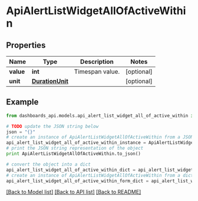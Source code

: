 # ApiAlertListWidgetAllOfActiveWithin


## Properties
Name | Type | Description | Notes
------------ | ------------- | ------------- | -------------
**value** | **int** | Timespan value. | [optional] 
**unit** | [**DurationUnit**](DurationUnit.md) |  | [optional] 

## Example

```python
from dashboards_api.models.api_alert_list_widget_all_of_active_within import ApiAlertListWidgetAllOfActiveWithin

# TODO update the JSON string below
json = "{}"
# create an instance of ApiAlertListWidgetAllOfActiveWithin from a JSON string
api_alert_list_widget_all_of_active_within_instance = ApiAlertListWidgetAllOfActiveWithin.from_json(json)
# print the JSON string representation of the object
print ApiAlertListWidgetAllOfActiveWithin.to_json()

# convert the object into a dict
api_alert_list_widget_all_of_active_within_dict = api_alert_list_widget_all_of_active_within_instance.to_dict()
# create an instance of ApiAlertListWidgetAllOfActiveWithin from a dict
api_alert_list_widget_all_of_active_within_form_dict = api_alert_list_widget_all_of_active_within.from_dict(api_alert_list_widget_all_of_active_within_dict)
```
[[Back to Model list]](../README.md#documentation-for-models) [[Back to API list]](../README.md#documentation-for-api-endpoints) [[Back to README]](../README.md)



